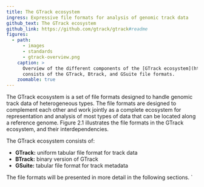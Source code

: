 ```yaml
---
title: The GTrack ecosystem
ingress: Expressive file formats for analysis of genomic track data
github_text: The GTrack ecosystem
github_link: https://github.com/gtrack/gtrack#readme
figures:
  - path:
      - images
      - standards
      - gtrack-overview.png
    caption: >
      Overview of the different components of the [GTrack ecosystem](https://www.gtrack.no/), which
      consists of the GTrack, Btrack, and GSuite file formats.
    zoomable: true
---
```


The GTrack ecosystem is a set of file formats designed to handle genomic track data of heterogeneous
types. The file formats are designed to complement each other and work jointly as a complete
ecosystem for representation and analysis of most types of data that can be located along a
reference genome. Figure 2.1 illustrates the file formats in the GTrack ecosystem, and their
interdependencies.

The GTrack ecosystem consists of:

- **GTrack:** uniform tabular file format for track data
- **BTrack:** binary version of GTrack
- **GSuite:** tabular file format for track metadata

The file formats will be presented in more detail in the following sections. `

